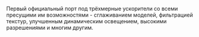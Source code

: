Первый официальный порт под трёхмерные ускорители со всеми пресущими им возможностями - сглаживанием моделей, фильтрацией текстур, улучшенным динамическим освещением, высокими разрешениями и многим другим.